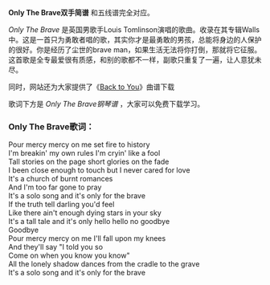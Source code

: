 

**Only The Brave双手简谱** 和五线谱完全对应。

_Only The Brave_ 是英国男歌手Louis Tomlinson演唱的歌曲。收录在其专辑Walls
中。这是一首只为勇敢者唱的歌，其实你才是最勇敢的男孩，总能将身边的人保护的很好。你是经历了尘世的brave
man，如果生活无法将你打倒，那就将它征服。这首歌是全专最爱很有质感，和别的歌都不一样，副歌只重复了一遍，让人意犹未尽。

同时，网站还为大家提供了《[Back to You](Music-8444-Back-to-You-Louis-Tomlinson.html "Back
to You")》曲谱下载

歌词下方是 _Only The Brave钢琴谱_ ，大家可以免费下载学习。

### Only The Brave歌词：

Pour mercy mercy on me set fire to history  
I'm breakin' my own rules I'm cryin' like a fool  
Tall stories on the page short glories on the fade  
I been close enough to touch but I never cared for love  
It's a church of burnt romances  
And I'm too far gone to pray  
It's a solo song and it's only for the brave  
If the truth tell darling you'd feel  
Like there ain't enough dying stars in your sky  
It's a tall tale and it's only hello hello no goodbye  
Goodbye  
Pour mercy mercy on me I'll fall upon my knees  
And they'll say "I told you so  
Come on when you know you know"  
All the lonely shadow dances from the cradle to the grave  
It's a solo song and it's only for the brave

